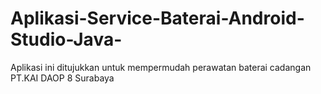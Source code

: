 # Aplikasi-Service-Baterai-Android-Studio-Java-
Aplikasi ini ditujukkan untuk mempermudah perawatan baterai cadangan PT.KAI DAOP 8 Surabaya
